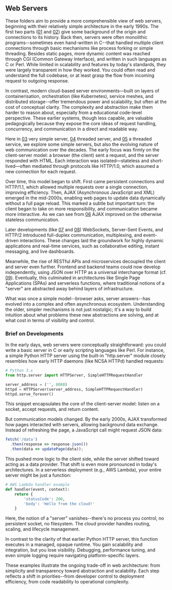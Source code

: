 
## Web Servers

These folders aim to provide a more comprehensible view of web servers, beginning with their relatively
simple architecture in the early 1990s. The first two parts ([01](./01/) and [02](./02/)) give some
background of the origin and connections to its history. Back then, servers were often monolithic
programs--sometimes even hand-written in C--that handled multiple client connections through basic
mechanisms like process forking or simple threading. Besides static pages, more dynamic content was
reached through CGI (Common Gateway Interface), and written in such languages as C or Perl. While
limited in scalability and features by today's standards, they were largely transparent in how they
worked. You could often read and understand the full codebase, or at least grasp the flow from
incoming request to outgoing response.

In contrast, modern cloud-based server environments—built on layers of containerisation, orchestration
(like Kubernetes), service meshes, and distributed storage--offer tremendous power and scalability, but
often at the cost of conceptual clarity. The complexity and abstraction make them harder to reason about,
especially from a educational code-level perspective. These earlier systems, though less capable, are
valuable pedagogically because they expose the core ideas of request handling, concurrency, and communication
in a direct and readable way.

Here in [03](./03/) very simple server, [04](./04/) threaded server, and [05](./05/) a threaded service, we
explore some simple servers, but also the evolving nature of web communication over the decades.
The early focus was firmly on the client-server model: a browser (the client) sent a request, and the server
responded with HTML. Each interaction was isolated—stateless and short-lived—often mediated through
protocols like HTTP/1.0, which assumed a new connection for each request.

Over time, this model began to shift. First came persistent connections and HTTP/1.1, which allowed multiple
requests over a single connection, improving efficiency. Then, AJAX (Asynchronous JavaScript and XML)
emerged in the mid-2000s, enabling web pages to update data dynamically without a full page reload. This
marked a subtle but important turn: the client began to take on more responsibility, and communication
became more interactive. As we can see from [06](./06/) AJAX improved on the otherwise stateless communication.

Later developments (like [07](./07/) and [08](./08/)) WebSockets, Server-Sent Events, and
HTTP/2 introduced full-duplex communication, multiplexing, and event-driven interactions. These changes
laid the groundwork for highly dynamic applications and real-time services, such as collaborative editing,
instant messaging, and live dashboards.

Meanwhile, the rise of RESTful APIs and microservices decoupled the client and server even further.
Frontend and backend teams could now develop independently, using JSON over HTTP as a universal interchange
format (cf. [09](./09/)). Eventually, this culminated in architectures like Single Page Applications
(SPAs) and serverless functions, where traditional notions of a "server" are abstracted away behind
layers of infrastructure.

What was once a simple model--browser asks, server answers--has evolved into a complex and often asynchronous
ecosystem. Understanding the older, simpler mechanisms is not just nostalgic; it's a way to build intuition
about what problems these new abstractions are solving, and at what cost in terms of visibility and control.


### Brief on Developments

In the early days, web servers were conceptually straightforward: you could write a basic server in C or
early scripting languages like Perl. For instance, a simple Python HTTP server using the built-in
"http.server" module closely resembles how early HTTP daemons (like NCSA HTTPd) handled requests:

```python
# Python 3.x
from http.server import HTTPServer, SimpleHTTPRequestHandler

server_address = ('', 8080)
httpd = HTTPServer(server_address, SimpleHTTPRequestHandler)
httpd.serve_forever()
```

This snippet encapsulates the core of the client-server model: listen on a socket, accept requests,
and return content.

But communication models changed. By the early 2000s, AJAX transformed how pages interacted with
servers, allowing background data exchange. Instead of refreshing the page, a JavaScript call might
request JSON data:

```javascript
fetch('/data')
  .then(response => response.json())
  .then(data => updatePage(data));
```

This pushed more logic to the client side, while the server shifted toward acting as a data provider.
That shift is even more pronounced in today's architectures. In a serverless deployment (e.g., AWS Lambda),
your entire server might be just a function:

```python
# AWS Lambda handler example
def handler(event, context):
    return {
        'statusCode': 200,
        'body': 'Hello from the cloud!'
    }
```

Here, the notion of a "server" vanishes--there's no process you control, no persistent socket, no filesystem.
The cloud provider handles routing, scaling, and lifecycle management.

In contrast to the clarity of that earlier Python HTTP server, this function executes in a managed, opaque
runtime. You gain scalability and integration, but you lose visibility. Debugging, performance tuning, and
even simple logging require navigating platform-specific layers.

These examples illustrate the ongoing trade-off in web architecture: from simplicity and transparency toward
abstraction and scalability. Each step reflects a shift in priorities--from developer control to deployment
efficiency, from code readability to operational complexity.
